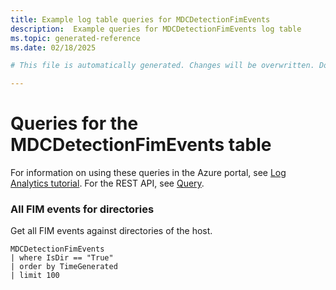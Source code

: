 ```yaml
---
title: Example log table queries for MDCDetectionFimEvents
description:  Example queries for MDCDetectionFimEvents log table
ms.topic: generated-reference
ms.date: 02/18/2025

# This file is automatically generated. Changes will be overwritten. Do not change this file directly. 

---
```


# Queries for the MDCDetectionFimEvents table

For information on using these queries in the Azure portal, see [Log Analytics tutorial](/azure/azure-monitor/logs/log-analytics-tutorial). For the REST API, see [Query](/rest/api/loganalytics/query).


### All FIM events for directories  


Get all FIM events against directories of the host.  

```query
MDCDetectionFimEvents
| where IsDir == "True"
| order by TimeGenerated
| limit 100
```

